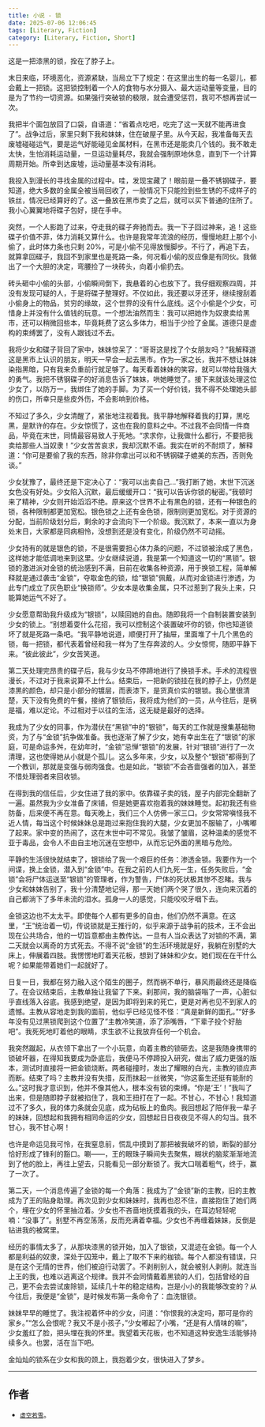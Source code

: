 ```yaml
---
title: 小说 - 锁
date: 2025-07-06 12:06:45
tags: [Literary, Fiction]
category: [Literary, Fiction, Short]
---
```


这是一把漆黑的锁，拴在了脖子上。

末日来临，环境恶化，资源紧缺，当局立下了规定：在这里出生的每一名婴儿，都会戴上一把锁。这把锁控制着一个人的食物与水分摄入、最大运动量等变量，目的是为了节约一切资源。如果强行突破锁的极限，就会遭受惩罚，我可不想再尝试一次。

我把半个面包放回了口袋，自语道：“省着点吃吧，吃完了这一天就不能再进食了”。战争过后，家里只剩下我和妹妹，住在破屋子里。从今天起，我准备每天去废墟碰碰运气，要是运气好能碰见金属材料，在黑市还是能卖几个钱的。我不敢走太快，生怕消耗运动量，一旦运动量耗尽，我就会强制原地休息，直到下一个计算周期开始。所幸到达废墟，运动量基本没有消耗。

我投入到漫长的寻找金属的过程中。哇，发现宝藏了！眼前是一叠不锈钢碟子，要知道，绝大多数的金属全被当局回收了，一般情况下只能捡到些生锈的不成样子的铁丝，情况已经算好的了。这一叠放在黑市卖了之后，就可以买下普通的住所了。我小心翼翼地将碟子包好，提在手中。

突然，一个人影跑了过来，夺走我的碟子奔驰而去。我一下子回过神来，追！这些碟子价值不菲，体力消耗又算什么。也许是我常年流浪的经历，慢慢地赶上那个小偷了，此时体力条也只剩 20%，可是小偷不见得放慢脚步。不行了，再追下去，就算拿回碟子，我回不到家里也是死路一条，何况看小偷的反应像是有同伙。我做出了一个大胆的决定，弯腰捡了一块砖头，向着小偷扔去。

砖头砸中小偷的头部，小偷瞬间倒下，我悬着的心也放下了。我仔细观察四周，并没有发现可疑的人，于是将碟子整理好。不仅如此，我还要以牙还牙，继续搜刮着小偷身上的物品，贫穷的缘故，这个世界的没有什么底线。这个小偷是个少女，可惜身上并没有什么值钱的玩意。一个想法油然而生：我可以把她作为奴隶卖给黑市，还可以稍微回些本，毕竟耗费了这么多体力，相当于少捡了金属。道德只是虚构的束缚罢了，没有人跟钱过不去。

我将少女和碟子背回了家中，妹妹惊呆了：“哥哥这是找了个女朋友吗？”我解释道这是黑市上认识的朋友，明天一早会一起去黑市。作为一家之长，我并不想让妹妹染指黑暗，只有我来负重前行就足够了。每天看着妹妹的笑容，就可以带给我强大的勇气。我把不锈钢碟子的好消息告诉了妹妹，哄她睡觉了。接下来就该处理这位少女了，以防万一，我绑住了她的手脚。为了买一个好价钱，我不得不处理她头部的伤口，所幸只是些皮外伤，不会影响到价格。

不知过了多久，少女清醒了，紧张地注视着我。我平静地解释着我的打算，黑吃黑，是默许的存在。少女惊慌了，这也在我的意料之中。不过我不会同情一件商品，毕竟在末世，同情最容易致人于死地。“求求你，让我做什么都行，不要把我卖给那些人当奴隶！”少女苦苦哀求，我却沉默不语。我实在听的不耐烦了，解释道：“你可是要偷了我的东西，除非你拿出可以和不锈钢碟子媲美的东西，否则免谈。”

少女犹豫了，最终还是下定决心了：“我可以出卖自己...”我打断了她，末世下沉迷女色没有好处。少女陷入沉默，最后缓缓开口：“我可以告诉你锁的秘密。”我顿时来了精神，少女则开始滔滔不绝。原来这个世界不止有黑色的锁，还有一种银色的锁，各种限制都更加宽松。银色锁之上还有金色锁，限制则更加宽松。对于资源的分配，当前阶级划分后，剩余的才会流向下一个阶级。我沉默了，本来一直以为身处末日，大家都是同病相怜，没想到还是没有变化，阶级仍然不可动摇。

少女持有的就是银色的锁，不是很需要担心体力条的问题，不过锁被涂成了黑色，这样她才能低调地来到这里。少女继续说道，我是第一个知道这一切的“黑锁”。银锁的激进派对金锁的统治感到不满，目前在收集各种资源，用于换锁工程，简单解释就是通过袭击“金锁”，夺取金色的锁，给“银锁”佩戴，从而对金锁进行渗透，为此专门成立了灰色职业“换锁师”。少女本是收集金属，只不过惹到了我头上来，只能算她运气不好了。

少女愿意帮助我升级成为“银锁”，以赎回她的自由。随即我将一个自制装置安装到少女的锁上。“别想着耍什么花招，我可以控制这个装置破坏你的锁，你也知道锁坏了就是死路一条吧。“我平静地说道，顺便打开了抽屉，里面堆了十几个黑色的锁，每一把锁，都代表着曾经和我一样为了生存奔波的人。少女惊愕，随即平静下来。“彼此彼此”，少女苦笑道。

第二天处理完昂贵的碟子后，我与少女马不停蹄地进行了换锁手术。手术的流程很漫长，不过对于我来说算不上什么。结束后，一把新的锁挂在我的脖子上，仍然是漆黑的颜色，却只是小部分的镀层，而表漆下，是货真价实的银锁。我心里很清楚，天下没有免费的午餐，接纳了银锁后，我将成为他们的一员，从今往后，是祸是福，难以定论。不过相对于以往的生活，这无疑是最好的选择。

我成为了少女的同事，作为潜伏在“黑锁”中的“银锁”，每天的工作就是搜集基础物资，为了与“金锁”抗争做准备。我也逐渐了解了少女，她有幸出生在了“银锁”的家庭，可是命运多舛，在幼年时，“金锁”忌惮“银锁”的发展，针对“银锁”进行了一次清理，这也使得她从小就是个孤儿。这么多年来，少女，以及整个“银锁”都得到了一个教训，那就是变强与弱肉强食。也是如此，“银锁”不会吝啬强者的加入，甚至不惜处理弱者来回收锁。

在得到我的信任后，少女住进了我的家中。依靠碟子卖的钱，屋子内部完全翻新了一遍。虽然我为少女准备了床铺，但是她更喜欢抱着我的妹妹睡觉。起初我还有些防备，后来便不再在意。每天晚上，我们三个人仿佛一家三口。少女常常嗔怪我不近人情，每当这个时候妹妹总是跑过来抱住我的大腿，少女更加不服输了，小嘴嘟了起来。家中变的热闹了，这在末世中可不常见。我皱了皱眉，这种温柔的感觉不亚于毒品，会令人不由自主地沉迷在空想中，从而忘记外面的黑暗与危险。

平静的生活很快就结束了，银锁给了我一个艰巨的任务：渗透金锁。我要作为一个间谍，换上金锁，潜入到“金锁”中。在我之前的人们九死一生，任务失败后，“金锁”会将尸体运送至“银锁”的管理者，作为警告，尸体的死状极其惨不忍睹。我与少女和妹妹告别了，我十分清楚地记得，那一天她们两个哭了很久，连向来沉着的自己都淌下了多年未流的泪水。孤身一人的感觉，只能咬咬牙咽下去。

金锁这边也不太太平。即使每个人都有更多的自由，他们仍然不满意。在这里，“王”统治着一切，传说锁就是王推行的，似乎来源于战争前的技术，王不会出现在公共场合，他的一切旨意都由主教传达。一旦有人当众表达了对锁的不满，第二天就会以离奇的方式死去。不得不说“金锁”的生活环境就是好，我躺在别墅的大床上，伸展着四肢。我愣愣地盯着天花板，想到了妹妹和少女。她们现在在干什么呢？如果能带着她们一起就好了。

日复一日，我都在努力融入这个陌生的圈子，然而祸不单行，暴风雨最终还是降临了。在会议结束后，主教单独让我留了下来。刹那间，我的脑袋嗡了一声，心脏似乎直线落入谷底。我感到绝望，是因为即将到来的死亡，更是对再也见不到家人的遗憾。主教从容地走到我的面前，他似乎已经见怪不怪：“真是新鲜的面孔。”“好多年没有见过黑锁爬到这个位置了”主教冷笑道，添了添嘴唇，“下辈子投个好胎吧”。我死死地盯着他的眼睛，求生欲不让我放弃任何一个机会。

我突然蹴起，从衣领下拿出了一个小玩意，向着主教的锁砸去。这是我随身携带的锁破坏器，在得知我要成为卧底后，我便马不停蹄投入研究，做出了威力更强的版本，测试时直接将一把金锁烧断。两者碰撞时，发出了耀眼的白光，主教的锁应声而断。结束了吗？主教并没有失措，反而抹起一丝微笑，“你这畜生还挺有能耐的么。”这时我才意识到，他并不像其他人，根本没有锁的束缚。“你是‘王’！”我叫了出来，但是随即脖子就被掐住了，我和王扭打在了一起。不甘心，不甘心！我知道过不了多久，我的体力条就会见底，成为砧板上的鱼肉。我回想起了陪伴我一辈子的妹妹，回想起和我拥有相同命运的少女，回想起日日夜夜见不得人的勾当。我不甘心，我不甘心啊！

也许是命运见我可怜，在我窒息前，慌乱中摸到了那把被我破坏的锁，断裂的部分恰好形成了锋利的豁口。唰——，王的眼珠子瞬间失去聚焦，糊状的脑浆渐渐地流到了他的脸上，再往上望去，只能看见一部分断锁了。我大口喘着粗气，终于，赢了一次了。

第二天，一个消息传遍了金锁的每一个角落：我成为了“金锁”新的主教，旧的主教成为了王的贴身助理。再次见到少女和妹妹时，我再也忍不住，直接抱住了她们两个，埋在少女的怀里抽泣着。少女也不吝啬地抚摸着我的头，在耳边轻轻呢喃：“没事了”。别墅不再空荡荡，反而充满着幸福。少女也不再缠着妹妹，反倒是钻进我的被窝里。

经历的事情太多了，从那块漆黑的锁开始，加入了银锁，又混迹在金锁。每一个人都是利益的奴隶，深处于囚笼中，戴上了取不下来的枷锁。每个人都没有错误，只是在这个无情的世界，他们被迫行动罢了。不剥削别人，就会被别人剥削。就连当上王的我，也难以逃离这个规律。我并不会同情戴着黑锁的人们，包括曾经的自己，更不会去尝试废除锁，延续几十年的稳定结构，岂是小小的我能够改变的？从今往后，我便是“金锁”，是时候发布第一条命令了：血洗银锁。

妹妹早早的睡觉了。我注视着怀中的少女，问道：“你恨我的决定吗，那可是你的家乡。”“怎么会恨呢？我又不是小孩子，”少女嘟起了小嘴，“还是有人情味的嘛”，少女羞红了脸，把头埋在我的怀里。我望着天花板，也不知道这种安逸生活能够持续多久。也罢，活在当下吧。

金灿灿的锁系在少女和我的颈上，我抱着少女，很快进入了梦乡。

---

## 作者

- [`虚空若雪`](https://github.com/Yttehs-HDX)。

